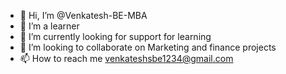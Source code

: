 - 👋 Hi, I’m @Venkatesh-BE-MBA
- 👀 I’m  a learner
- 🌱 I’m currently looking for support for learning
- 💞️ I’m looking to collaborate on Marketing and finance projects
- 📫 How to reach me venkateshsbe1234@gmail.com

<!---
Venkatesh-BE-MBA/Venkatesh-BE-MBA is a ✨ special ✨ repository because its `README.md` (this file) appears on your GitHub profile.
You can click the Preview link to take a look at your changes.
--->
